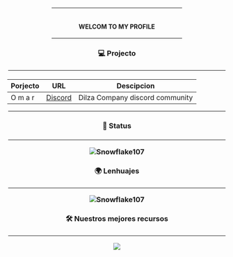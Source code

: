 <div align="center">

<hr width = "300vw">

<img width = "50"> <h4>WELCOM TO MY PROFILE</h4>
  
<hr width = "300vw">

<h3>💻 Projecto<h3>

<hr width = "500vw">
  
 
<h4>

| Porjecto      | URL           | Descipcion |
| ------------- |:-------------:|:--------------:|
| O m a r |[Discord](https://discord.io/dilzalab)|Dilza Company discord community|
<hr width = "500vw">

  
<h3>📕 Status<h3>

<hr width = "500vw">

![Snowflake107](https://github-readme-stats.vercel.app/api?username=DilzaCompany&show_icons=true&theme=tokyonight&hide=["issues"])
  
<h3>🌍 Lenhuajes<h3>

<hr width = "500vw">

![Snowflake107](https://github-readme-stats.vercel.app/api/top-langs?username=DilzaCompany&show_icons=true&theme=tokyonight&layout=compact)
  
<h3>🛠️ Nuestros mejores recursos<h3>

<hr width = "500vw">

[![](https://github-readme-stats.vercel.app/api/pin/?username=DilzaCompany&repo=dilza-notify)](https://github.com/DilzaCompany/dilza-notify)
</div>
